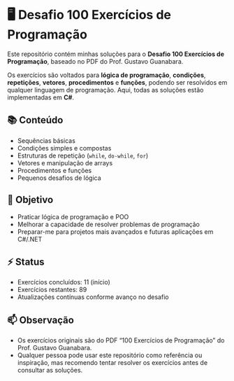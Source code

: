 # 🖥️ Desafio 100 Exercícios de Programação

Este repositório contém minhas soluções para o **Desafio 100 Exercícios de Programação**, baseado no PDF do Prof. Gustavo Guanabara.  

Os exercícios são voltados para **lógica de programação**, **condições**, **repetições**, **vetores**, **procedimentos** e **funções**, podendo ser resolvidos em qualquer linguagem de programação. Aqui, todas as soluções estão implementadas em **C#**.

## 📚 Conteúdo

- Sequências básicas
- Condições simples e compostas
- Estruturas de repetição (`while`, `do-while`, `for`)
- Vetores e manipulação de arrays
- Procedimentos e funções
- Pequenos desafios de lógica

## 🎯 Objetivo

- Praticar lógica de programação e POO  
- Melhorar a capacidade de resolver problemas de programação  
- Preparar-me para projetos mais avançados e futuras aplicações em C#/.NET  

## ⚡ Status

- Exercícios concluídos: 11 (início)  
- Exercícios restantes: 89 
- Atualizações contínuas conforme avanço no desafio

## 📫 Observação

- Os exercícios originais são do PDF “100 Exercícios de Programação” do Prof. Gustavo Guanabara.  
- Qualquer pessoa pode usar este repositório como referência ou inspiração, mas recomendo tentar resolver os exercícios antes de consultar as soluções.
